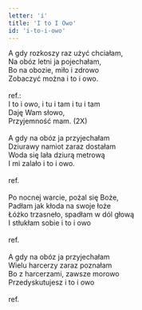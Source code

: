 ```yaml
---
letter: 'i'
title: 'I to I Owo'
id: 'i-to-i-owo'
---
```


A gdy rozkoszy raz użyć chciałam,<br/>
Na obóz letni ja pojechałam,<br/>
Bo na obozie, miło i zdrowo<br/>
Zobaczyć można i to i owo.<br/>
<br/>
ref.:<br/>
I to i owo, i tu i tam i tu i tam<br/>
Daję Wam słowo,<br/>
Przyjemność mam. (2X)<br/>
<br/>
A gdy na obóz ja przyjechałam<br/>
Dziurawy namiot zaraz dostałam<br/>
Woda się lała dziurą metrową<br/>
I mi zalało i to i owo.<br/>
<br/>
ref.<br/>
<br/>
Po nocnej warcie, pożal się Boże,<br/>
Padłam jak kłoda na swoje łoże<br/>
Łóżko trzasneło, spadłam w dól głową<br/>
I stłukłam sobie i to i owo<br/>
<br/>
ref.<br/>
<br/>
A gdy na obóz ja przyjechałam<br/>
Wielu harcerzy zaraz poznałam<br/>
Bo z harcerzami, zawsze morowo<br/>
Przedyskutujesz i to i owo<br/>
<br/>
ref.<br/>